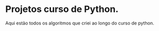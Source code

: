 # Projetos curso de Python.
 Aqui estão todos os algoritmos que criei ao longo do curso de python. 
